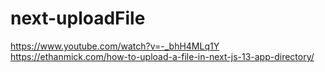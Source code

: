 # next-uploadFile
https://www.youtube.com/watch?v=-_bhH4MLq1Y
https://ethanmick.com/how-to-upload-a-file-in-next-js-13-app-directory/
